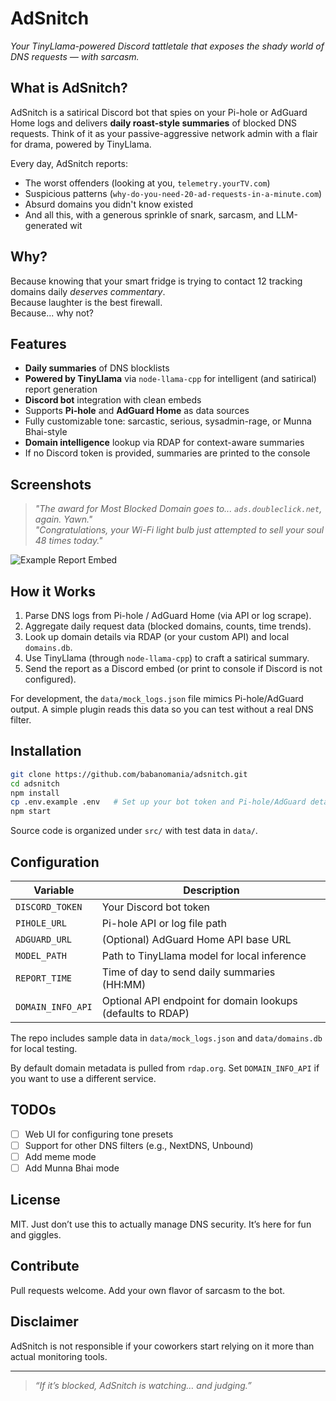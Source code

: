 # AdSnitch 
_Your TinyLlama-powered Discord tattletale that exposes the shady world of DNS requests — with sarcasm._

## What is AdSnitch?

AdSnitch is a satirical Discord bot that spies on your Pi-hole or AdGuard Home logs and delivers **daily roast-style summaries** of blocked DNS requests. Think of it as your passive-aggressive network admin with a flair for drama, powered by TinyLlama.

Every day, AdSnitch reports:
- The worst offenders (looking at you, `telemetry.yourTV.com`)
- Suspicious patterns (`why-do-you-need-20-ad-requests-in-a-minute.com`)
- Absurd domains you didn't know existed
- And all this, with a generous sprinkle of snark, sarcasm, and LLM-generated wit

## Why?

Because knowing that your smart fridge is trying to contact 12 tracking domains daily *deserves commentary*.  
Because laughter is the best firewall.  
Because... why not?

## Features

- **Daily summaries** of DNS blocklists
- **Powered by TinyLlama** via `node-llama-cpp` for intelligent (and satirical) report generation
- **Discord bot** integration with clean embeds
- Supports **Pi-hole** and **AdGuard Home** as data sources
- Fully customizable tone: sarcastic, serious, sysadmin-rage, or Munna Bhai-style
- **Domain intelligence** lookup via RDAP for context-aware summaries
- If no Discord token is provided, summaries are printed to the console

## Screenshots

> _"The award for Most Blocked Domain goes to... `ads.doubleclick.net`, again. Yawn."_  
> _"Congratulations, your Wi-Fi light bulb just attempted to sell your soul 48 times today."_

![Example Report Embed](https://your-screenshot-url.com)

## How it Works

1. Parse DNS logs from Pi-hole / AdGuard Home (via API or log scrape).
2. Aggregate daily request data (blocked domains, counts, time trends).
3. Look up domain details via RDAP (or your custom API) and local `domains.db`.
4. Use TinyLlama (through `node-llama-cpp`) to craft a satirical summary.
5. Send the report as a Discord embed (or print to console if Discord is not configured).

For development, the `data/mock_logs.json` file mimics Pi-hole/AdGuard output. A simple plugin reads this data so you can test without a real DNS filter.


## Installation

```bash
git clone https://github.com/babanomania/adsnitch.git
cd adsnitch
npm install
cp .env.example .env   # Set up your bot token and Pi-hole/AdGuard details
npm start
````

Source code is organized under `src/` with test data in `data/`.

## Configuration

| Variable        | Description                                  |
| --------------- | -------------------------------------------- |
| `DISCORD_TOKEN` | Your Discord bot token                       |
| `PIHOLE_URL`    | Pi-hole API or log file path                 |
| `ADGUARD_URL`   | (Optional) AdGuard Home API base URL         |
| `MODEL_PATH`    | Path to TinyLlama model for local inference  |
| `REPORT_TIME`   | Time of day to send daily summaries (HH\:MM) |
| `DOMAIN_INFO_API` | Optional API endpoint for domain lookups (defaults to RDAP) |

The repo includes sample data in `data/mock_logs.json` and `data/domains.db` for local testing.

By default domain metadata is pulled from `rdap.org`. Set `DOMAIN_INFO_API` if you
want to use a different service.


## TODOs

* [ ] Web UI for configuring tone presets
* [ ] Support for other DNS filters (e.g., NextDNS, Unbound)
* [ ] Add meme mode
* [ ] Add Munna Bhai mode

## License

MIT. Just don’t use this to actually manage DNS security. It’s here for fun and giggles.

## Contribute

Pull requests welcome. Add your own flavor of sarcasm to the bot.

## Disclaimer

AdSnitch is not responsible if your coworkers start relying on it more than actual monitoring tools.

---

> *“If it’s blocked, AdSnitch is watching… and judging.”*
